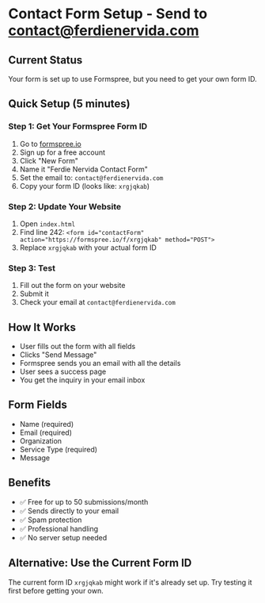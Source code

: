 # Contact Form Setup - Send to contact@ferdienervida.com

## Current Status
Your form is set up to use Formspree, but you need to get your own form ID.

## Quick Setup (5 minutes)

### Step 1: Get Your Formspree Form ID
1. Go to [formspree.io](https://formspree.io)
2. Sign up for a free account
3. Click "New Form"
4. Name it "Ferdie Nervida Contact Form"
5. Set the email to: `contact@ferdienervida.com`
6. Copy your form ID (looks like: `xrgjqkab`)

### Step 2: Update Your Website
1. Open `index.html`
2. Find line 242: `<form id="contactForm" action="https://formspree.io/f/xrgjqkab" method="POST">`
3. Replace `xrgjqkab` with your actual form ID

### Step 3: Test
1. Fill out the form on your website
2. Submit it
3. Check your email at `contact@ferdienervida.com`

## How It Works
- User fills out the form with all fields
- Clicks "Send Message"
- Formspree sends you an email with all the details
- User sees a success page
- You get the inquiry in your email inbox

## Form Fields
- Name (required)
- Email (required)
- Organization
- Service Type (required)
- Message

## Benefits
- ✅ Free for up to 50 submissions/month
- ✅ Sends directly to your email
- ✅ Spam protection
- ✅ Professional handling
- ✅ No server setup needed

## Alternative: Use the Current Form ID
The current form ID `xrgjqkab` might work if it's already set up. Try testing it first before getting your own. 